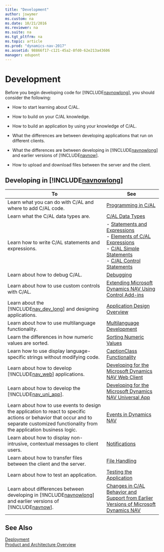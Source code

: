 ```yaml
---
title: "Development"
author: jswymer
ms.custom: na
ms.date: 10/21/2016
ms.reviewer: na
ms.suite: na
ms.tgt_pltfrm: na
ms.topic: article
ms.prod: "dynamics-nav-2017"
ms.assetid: 98866f17-c121-45a2-8fd0-62e213a43606
manager: edupont
---
```

# Development
Before you begin developing code for [!INCLUDE[navnowlong](includes/navnowlong_md.md)], you should consider the following:  

-   How to start learning about C/AL.  

-   How to build on your C/AL knowledge.  

-   How to build an application by using your knowledge of C/AL.  

-   What the differences are between developing applications that run on different clients.  

-   What the differences are between developing in [!INCLUDE[navnowlong](includes/navnowlong_md.md)] and earlier versions of [!INCLUDE[navnow](includes/navnow_md.md)].  

-   How to upload and download files between the server and the client.  

## Developing in [!INCLUDE[navnowlong](includes/navnowlong_md.md)]  

|To|See|  
|--------|---------|  
|Learn what you can do with C/AL and where to add C/AL code.|[Programming in C/AL](Programming-in-C-AL.md)|  
|Learn what the C/AL data types are.|[C/AL Data Types](C-AL-Data-Types.md)|  
|Learn how to write C/AL statements and expressions.|-   [Statements and Expressions](Statements-and-Expressions.md)<br />-   [Elements of C/AL Expressions](Elements-of-C-AL-Expressions.md)<br />-   [C/AL Simple Statements](C-AL-Simple-Statements.md)<br />-   [C/AL Control Statements](C-AL-Control-Statements.md)|  
|Learn about how to debug C/AL.|[Debugging](Debugging.md)|  
|Learn about how to use custom controls with C/AL.|[Extending Microsoft Dynamics NAV Using Control Add-ins](Extending-Microsoft-Dynamics-NAV-Using-Control-Add-ins.md)|  
|Learn about the [!INCLUDE[nav_dev_long](includes/nav_dev_long_md.md)] and designing applications.|[Application Design Overview](Application-Design-Overview.md)|  
|Learn about how to use multilanguage functionality.|[Multilanguage Development](Multilanguage-Development.md)|  
|Learn the differences in how numeric values are sorted.|[Sorting Numeric Values](Sorting-Numeric-Values.md)|  
|Learn how to use display language-specific strings without modifying code.|[CaptionClass Functionality](CaptionClass-Functionality.md)|  
|Learn about how to develop [!INCLUDE[nav_web](includes/nav_web_md.md)] applications.|[Developing for the Microsoft Dynamics NAV Web Client](Developing-for-the-Microsoft-Dynamics-NAV-Web-Client.md)|  
|Learn about how to develop the [!INCLUDE[nav_uni_app](includes/nav_uni_app_md.md)].|[Developing for the Microsoft Dynamics NAV Universal App](Developing-for-the-Microsoft-Dynamics-NAV-Universal-App.md)|  
|Learn about how to use events to design the application to react to specific actions or behavior that occur and to separate customized functionality from the application business logic.|[Events in Dynamics NAV](Events-in-Microsoft-Dynamics-NAV.md)|
|Learn about how to display non-intrusive, contextual messages to client users.|[Notifications](notifications-developing.md)|
|Learn about how to transfer files between the client and the server.|[File Handling](File-Handling.md)|  
|Learn about how to test an application.|[Testing the Application](Testing-the-Application.md)|
|Learn about differences between developing in [!INCLUDE[navnowlong](includes/navnowlong_md.md)] and earlier versions of [!INCLUDE[navnow](includes/navnow_md.md)].|[Changes in C/AL Behavior and Support from Earlier Versions of Microsoft Dynamics NAV](Changes-in-C-AL-Behavior-and-Support-from-Earlier-Versions-of-Microsoft-Dynamics-NAV.md)|  

## See Also
[Deployment](Deployment.md)  
[Product and Architecture Overview](product-and-architecture-overview.md)  
